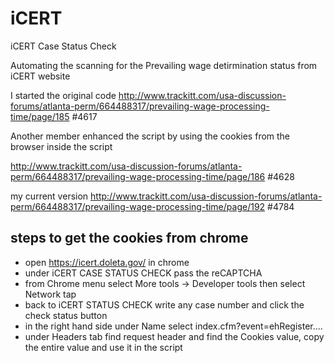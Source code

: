 # iCERT
iCERT Case Status Check

Automating the scanning for the Prevailing wage detirmination status from iCERT website

I started the original code http://www.trackitt.com/usa-discussion-forums/atlanta-perm/664488317/prevailing-wage-processing-time/page/185 #4617

Another member enhanced the script by using the cookies from the browser inside the script

http://www.trackitt.com/usa-discussion-forums/atlanta-perm/664488317/prevailing-wage-processing-time/page/186 #4628

my current version http://www.trackitt.com/usa-discussion-forums/atlanta-perm/664488317/prevailing-wage-processing-time/page/192 #4784

steps to get the cookies from chrome
------------------------------------
- open https://icert.doleta.gov/ in chrome 
- under iCERT CASE STATUS CHECK pass the reCAPTCHA 
- from Chrome menu select More tools -> Developer tools then select Network tap 
- back to iCERT STATUS CHECK write any case number and click the check status button 
- in the right hand side under Name select index.cfm?event=ehRegister.... 
- under Headers tab find request header and find the Cookies value, copy the entire value and use it in the script
